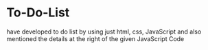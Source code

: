 # To-Do-List
have developed to do list by using just html, css, JavaScript
and also mentioned the details at the right of the given JavaScript Code

